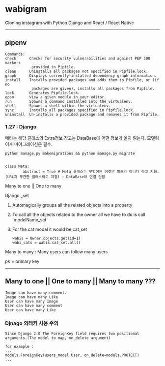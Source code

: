 # wabigram

Cloning instagram with Python Django and React / React Native

---

## pipenv

    Commands:
    check      Checks for security vulnerabilities and against PEP 508 markers
                provided in Pipfile.
    clean      Uninstalls all packages not specified in Pipfile.lock.
    graph      Displays currently–installed dependency graph information.
    install    Installs provided packages and adds them to Pipfile, or (if no
                packages are given), installs all packages from Pipfile.
    lock       Generates Pipfile.lock.
    open       View a given module in your editor.
    run        Spawns a command installed into the virtualenv.
    shell      Spawns a shell within the virtualenv.
    sync       Installs all packages specified in Pipfile.lock.
    uninstall  Un-installs a provided package and removes it from Pipfile.

### 1.27 : Django

메타는 해당 클래스의 Extra정보
장고는 DataBase에 어떤 정보가 올지 읽는다. 모델링 이후 마이그레이션은 필수.

    python manage.py makemigrations && python manage.py migrate


    class Meta:
            abstract = True # Meta 클래스는 무엇이든 이것은 필드가 아니다 라고 지정. (URL과 무관한 클래스라고 지정) : DataBase와 연결 안함

Many to one || One to many

Django \_set

1.  Automagically groups all the related objects into a property

2.  To call all the objects related to the owner all we have to do is call 'modelName_set'

3.  For the cat model it would be cat_set


        wabis = Owner.objects.get(id=1)
        wabi_cats = wabis.cat_set.all()

Many to many : Many users can follow many users

pk = primary key

---

## Many to one || One to many || Many to many ???

    Image can have many comment.
    Image can have many Like
    User can have many Image
    User can have many comment
    User can have many Like

### Djnago 외래키 사용 주의

    Since Django 2.0 The ForeignKey field requires two positional arguments.(The model to map, on_delete argument)

    for example :
    ...
    models.ForeignKey(users_model.User, on_delete=models.PROTECT)
    ...
